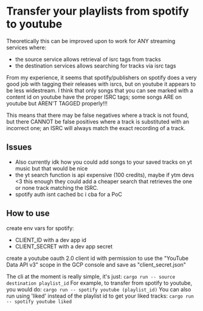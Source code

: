 # Transfer your playlists from spotify to youtube
Theoretically this can be improved upon to work for ANY streaming services where:
- the source service allows retrieval of isrc tags from tracks
- the destination services allows searching for tracks via isrc tags

From my experience, it seems that spotify/publishers on spotify does a very good job with tagging their releases with isrcs,
but on youtube it appears to be less widestream.
I think that only songs that you can see marked with a content id on youtube have the proper ISRC tags; some songs ARE on youtube but AREN'T TAGGED properly!!!

This means that there may be false negatives where a track is not found, but there CANNOT be false positives where a track is substituted with an incorrect one; an ISRC will always match the exact recording of a track.

## Issues
- Also currently idk how you could add songs to your saved tracks on yt music but that would be nice
- the yt search function is api expensive (100 credits), maybe if ytm devs <3 this enough they could add a cheaper search that retrieves the one or none track matching the ISRC.
- spotify auth isnt cached bc i cba for a PoC

## How to use
create env vars for spotify:
- CLIENT_ID with a dev app id
- CLIENT_SECRET with a dev app secret

create a youtube oauth 2.0 client id with permission to use the "YouTube Data API v3" scope in the GCP console and save as "client_secret.json"

The cli at the moment is really simple, it's just:
``cargo run -- source destination playlist_id``
For example, to transfer from spotify to youtube, you would do:
``cargo run -- spotify youtube (playlist_id)``
You can also run using 'liked' instead of the playlist id to get your liked tracks:
``cargo run -- spotify youtube liked``
